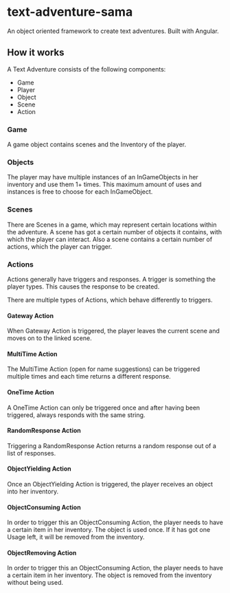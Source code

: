 # text-adventure-sama #

An object oriented framework to create text adventures. Built with Angular.

## How it works ##

A Text Adventure consists of the following components:

- Game
- Player
- Object
- Scene
- Action

### Game ###

A game object contains scenes and the Inventory of the player.

### Objects ###

The player may have multiple instances of an InGameObjects in her inventory and use them 1+ times.
This maximum amount of uses and instances is free to choose for each InGameObject.

### Scenes ###

There are Scenes in a game, which may represent certain locations within the adventure.
A scene has got a certain number of objects it contains, with which the player can interact.
Also a scene contains a certain number of actions, which the player can trigger.

### Actions ###

Actions generally have triggers and responses. A trigger is something the player types.
This causes the response to be created.

There are multiple types of Actions, which behave differently to triggers.

#### Gateway Action ####

When Gateway Action is triggered, the player leaves the current scene and moves on to the linked scene.

#### MultiTime Action ####

The MultiTime Action (open for name suggestions) can be triggered multiple times and each time returns a different response.

#### OneTime Action ####

A OneTime Action can only be triggered once and after having been triggered, always responds with the same string.

#### RandomResponse Action ####

Triggering a RandomResponse Action returns a random response out of a list of responses.

#### ObjectYielding Action ####

Once an ObjectYielding Action is triggered, the player receives an object into her inventory.

#### ObjectConsuming Action ####

In order to trigger this an ObjectConsuming Action, the player needs to have a certain item in her inventory.
The object is used once. If it has got one Usage left, it will be removed from the inventory.

#### ObjectRemoving Action ####

In order to trigger this an ObjectConsuming Action, the player needs to have a certain item in her inventory.
The object is removed from the inventory without being used.

